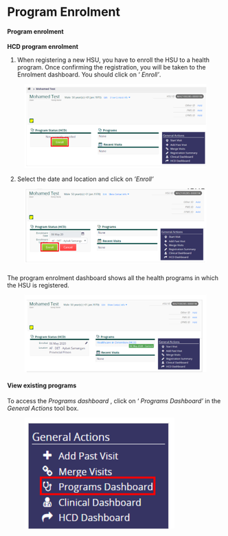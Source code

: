 # Program Enrolment

#### Program enrolment

**HCD program enrolment**

1. When registering a new HSU, you have to enroll the HSU to a health program. Once confirming the registration, you will be taken to the Enrolment dashboard. You should click on ‘ _Enroll’_.

<figure><img src="../../../.gitbook/assets/image (1).png" alt=""><figcaption></figcaption></figure>

2. Select the date and location and click on _’Enroll’_

<figure><img src="../../../.gitbook/assets/image (2).png" alt=""><figcaption></figcaption></figure>

###

The program enrolment dashboard shows all the health programs in which the HSU is registered.

<figure><img src="../../../.gitbook/assets/image (94).png" alt=""><figcaption></figcaption></figure>

#### View existing programs

To access the _Programs dashboard_ , click on ‘ _Programs Dashboard’_ in the _General Actions_ tool box.

<figure><img src="../../../.gitbook/assets/image (95).png" alt=""><figcaption></figcaption></figure>


